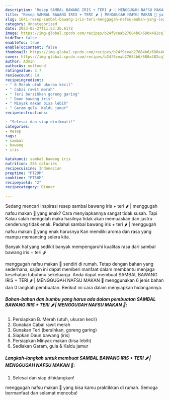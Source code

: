 ```yaml
---
description: "Resep SAMBAL BAWANG IRIS + TERI 🌶️ | MENGGUGAH NAFSU MAKAN 🤣 yang Lezat Sekali"
title: "Resep SAMBAL BAWANG IRIS + TERI 🌶️ | MENGGUGAH NAFSU MAKAN 🤣 yang Lezat Sekali"
slug: 1641-resep-sambal-bawang-iris-teri-menggugah-nafsu-makan-yang-lezat-sekali
category: Uncategorized
date: 2023-05-27T11:53:26.617Z
image: https://img-global.cpcdn.com/recipes/b24f9ceab27684b6/680x482cq70/sambal-bawang-iris-teri-menggugah-nafsu-makan-foto-resep-utama.jpg
hideToc: false
enableToc: true
enableTocContent: false
thumbnail: https://img-global.cpcdn.com/recipes/b24f9ceab27684b6/680x482cq70/sambal-bawang-iris-teri-menggugah-nafsu-makan-foto-resep-utama.jpg
cover: https://img-global.cpcdn.com/recipes/b24f9ceab27684b6/680x482cq70/sambal-bawang-iris-teri-menggugah-nafsu-makan-foto-resep-utama.jpg
author: Admin
authorAv: notfound
ratingvalue: 3.7
reviewcount: 14
recipeingredient:
- " B Merah utuh ukuran kecil"
- " Cabai rawit merah"
- " Teri bersihkan goreng garing"
- " Daun bawang iris"
- " Minyak makan bisa lebih"
- " Garam gula  Kaldu jamur"
recipeinstructions:

- "Selesai dan siap dinikmati!"
categories:
- Resep
tags:
- sambal
- bawang
- iris

katakunci: sambal bawang iris 
nutrition: 285 calories
recipecuisine: Indonesian
preptime: "PT29M"
cooktime: "PT50M"
recipeyield: "2"
recipecategory: Dinner

---
```



Sedang mencari inspirasi resep sambal bawang iris + teri 🌶️ | menggugah nafsu makan 🤣 yang enak? Cara menyiapkannya sangat tidak susah. Tapi Kalau salah mengolah maka hasilnya tidak akan memuaskan dan justru cenderung tidak enak. Padahal sambal bawang iris + teri 🌶️ | menggugah nafsu makan 🤣 yang enak harusnya Kan memiliki aroma dan rasa yang mampu memancing selera kita.


Banyak hal yang sedikit banyak mempengaruhi kualitas rasa dari sambal bawang iris + teri 🌶️ 

 menggugah nafsu makan 🤣 sendiri di rumah. Tetap dengan bahan yang sederhana, sajian ini dapat memberi manfaat dalam membantu menjaga kesehatan tubuhmu sekeluarga. Anda dapat membuat SAMBAL BAWANG IRIS + TERI 🌶️ | MENGGUGAH NAFSU MAKAN 🤣 menggunakan 6 jenis bahan dan 0 langkah pembuatan. Berikut ini cara dalam menyiapkan hidangannya.

<!--inarticleads1-->

##### Bahan-bahan dan bumbu yang harus ada dalam pembuatan SAMBAL BAWANG IRIS + TERI 🌶️ | MENGGUGAH NAFSU MAKAN 🤣:

1. Persiapkan  B. Merah (utuh, ukuran kecil)
1. Gunakan  Cabai rawit merah
1. Gunakan  Teri (bersihkan, goreng garing)
1. Siapkan  Daun bawang (iris)
1. Persiapkan  Minyak makan (bisa lebih)
1. Sediakan  Garam, gula &amp; Kaldu jamur




<!--inarticleads2-->

##### Langkah-langkah untuk membuat SAMBAL BAWANG IRIS + TERI 🌶️ | MENGGUGAH NAFSU MAKAN 🤣:


1. Selesai dan siap dihidangkan!



 menggugah nafsu makan 🤣 yang bisa kamu praktikkan di rumah. Semoga bermanfaat dan selamat mencoba!
